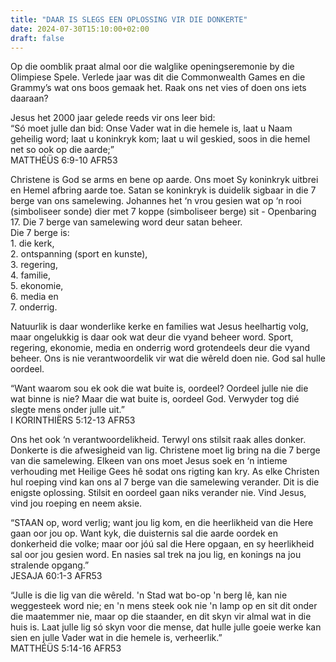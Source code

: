 ```yaml
---
title: "DAAR IS SLEGS EEN OPLOSSING VIR DIE DONKERTE"
date: 2024-07-30T15:10:00+02:00
draft: false
---
```

<html>
 <head></head>
 <body>
  <p>Op die oomblik praat almal oor die walglike openingseremonie by die Olimpiese Spele. Verlede jaar was dit die Commonwealth Games en die Grammy’s wat ons boos gemaak het. Raak ons net vies of doen ons iets daaraan?</p>
  <p>Jesus het 2000 jaar gelede reeds vir ons leer bid:&nbsp;<br>“Só moet julle dan bid: Onse Vader wat in die hemele is, laat u Naam geheilig word; laat u koninkryk kom; laat u wil geskied, soos in die hemel net so ook op die aarde;”<br>‭‭MATTHÉÜS‬ ‭6‬:‭9‬-‭10‬ ‭AFR53‬‬</p>
  <p>Christene is God se arms en bene op aarde. Ons moet Sy koninkryk uitbrei en Hemel afbring aarde toe. Satan se koninkryk is duidelik sigbaar in die 7 berge van ons samelewing. Johannes het ‘n vrou gesien wat op ‘n rooi (simboliseer sonde) dier met 7 koppe (simboliseer berge) sit - Openbaring 17. Die 7 berge van samelewing word deur satan beheer.&nbsp;<br>Die 7 berge is:<br>1. die kerk,&nbsp;<br>2. ontspanning (sport en kunste),&nbsp;<br>3. regering,&nbsp;<br>4. familie,&nbsp;<br>5. ekonomie,&nbsp;<br>6. media en&nbsp;<br>7. onderrig.</p>
  <p>Natuurlik is daar wonderlike kerke en families wat Jesus heelhartig volg, maar ongelukkig is daar ook wat deur die vyand beheer word. Sport, regering, ekonomie, media en onderrig word grotendeels deur die vyand beheer. Ons is nie verantwoordelik vir wat die wêreld doen nie. God sal hulle oordeel.</p>
  <p>“Want waarom sou ek ook die wat buite is, oordeel? Oordeel julle nie die wat binne is nie? Maar die wat buite is, oordeel God. Verwyder tog dié slegte mens onder julle uit.”<br>‭‭I KORINTHIËRS‬ ‭5‬:‭12‬-‭13‬ ‭AFR53‬‬</p>
  <p>Ons het ook ‘n verantwoordelikheid. Terwyl ons stilsit raak alles donker. Donkerte is die afwesigheid van lig. Christene moet lig bring na die 7 berge van die samelewing. Elkeen van ons moet Jesus soek en ‘n intieme verhouding met Heilige Gees hê sodat ons rigting kan kry. As elke Christen hul roeping vind kan ons al 7 berge van die samelewing verander. Dit is die enigste oplossing. Stilsit en oordeel gaan niks verander nie. Vind Jesus, vind jou roeping en neem aksie.</p>
  <p>“STAAN op, word verlig; want jou lig kom, en die heerlikheid van die Here gaan oor jou op. Want kyk, die duisternis sal die aarde oordek en donkerheid die volke; maar oor jóú sal die Here opgaan, en sy heerlikheid sal oor jou gesien word. En nasies sal trek na jou lig, en konings na jou stralende opgang.”<br>‭‭JESAJA‬ ‭60‬:‭1‬-‭3‬ ‭AFR53‬‬</p>
  <p>“Julle is die lig van die wêreld. 'n Stad wat bo-op 'n berg lê, kan nie weggesteek word nie; en 'n mens steek ook nie 'n lamp op en sit dit onder die maatemmer nie, maar op die staander, en dit skyn vir almal wat in die huis is. Laat julle lig só skyn voor die mense, dat hulle julle goeie werke kan sien en julle Vader wat in die hemele is, verheerlik.”<br>‭‭MATTHÉÜS‬ ‭5‬:‭14‬-‭16‬ ‭AFR53‬‬</p>
  <p>&nbsp;</p>
 </body>
</html>
